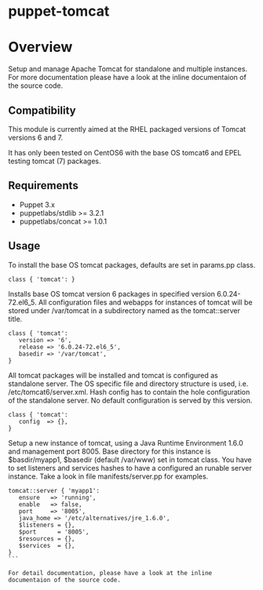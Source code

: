 puppet-tomcat
==============

# Overview #

Setup and manage Apache Tomcat for standalone and multiple instances. For more documentation
please have a look at the inline documentaion of the source code.

## Compatibility ##

This module is currently aimed at the RHEL packaged versions of Tomcat
versions 6 and 7. 

It has only been tested on CentOS6 with the base OS tomcat6 and
EPEL testing tomcat (7) packages.

## Requirements ##

  - Puppet 3.x
  - puppetlabs/stdlib >= 3.2.1
  - puppetlabs/concat >= 1.0.1

## Usage ##

To install the base OS tomcat packages, defaults are set in params.pp class.
```puppet
class { 'tomcat': }
```

Installs base OS tomcat version 6 packages in specified version 6.0.24-72.el6_5.
All configuration files and webapps for instances of tomcat will be stored under
/var/tomcat in a subdirectory named as the tomcat::server title.
```puppet
class { 'tomcat':
   version => '6',
   release => '6.0.24-72.el6_5',
   basedir => '/var/tomcat',
}
```

All tomcat packages will be installed and tomcat is configured as standalone server.
The OS specific file and directory structure is used, i.e. /etc/tomcat6/server.xml.
Hash config has to contain the hole configuration of the standalone server. No default
configuration is served by this version.
```puppet
class { 'tomcat':
   config  => {},
}
```

Setup a new instance of tomcat, using a Java Runtime Environment 1.6.0 and management port 8005.
Base directory for this instance is $basdir/myapp1, $basedir (default /var/www) set in tomcat class. 
You have to set listeners and services hashes to have a configured an runable server instance. Take
a look in file manifests/server.pp for examples.
````puppet
tomcat::server { 'myapp1':
   ensure   => 'running',
   enable   => false,
   port     => '8005',
   java_home => '/etc/alternatives/jre_1.6.0',
   $listeners = {},
   $port      = '8005',
   $resources = {},
   $services  = {},
}
```

For detail documentation, please have a look at the inline documentaion of the source code.
